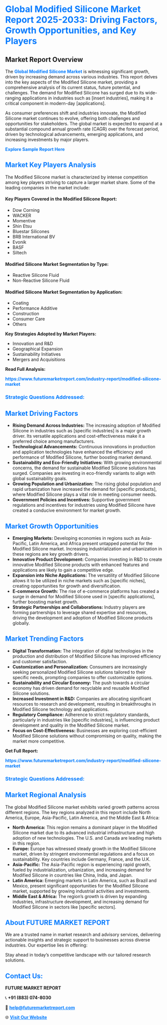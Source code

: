 <h1 style="color: #007BFF;">Global Modified Silicone Market Report 2025-2033: Driving Factors, Growth Opportunities, and Key Players</h1>

<section id="overview">
<h2>Market Report Overview</h2>
<p>The <a href="https://www.futuremarketreport.com/industry-report/modified-silicone-market" style="color: #007BFF; text-decoration: none;"><strong>Global Modified Silicone Market</strong></a> is witnessing significant growth, driven by increasing demand across various industries. This report delves into the key aspects of the Modified Silicone market, providing a comprehensive analysis of its current status, future potential, and challenges. The demand for Modified Silicone has surged due to its wide-ranging applications in industries such as [insert industries], making it a critical component in modern-day [applications].</p>
<p>As consumer preferences shift and industries innovate, the Modified Silicone market continues to evolve, offering both challenges and opportunities for stakeholders. The global market is expected to expand at a substantial compound annual growth rate (CAGR) over the forecast period, driven by technological advancements, emerging applications, and increasing investments by major players.</p>
</section>

<section id="overview">
<p><a href="https://www.futuremarketreport.com/request-sample/reportId=110018" style="color: #007BFF; text-decoration: none;"><strong>Explore Sample Report Here</strong></a></p>
</section>

<section id="key-players">
<h2 style="color: #007BFF;">Market Key Players Analysis</h2>
<p>The Modified Silicone market is characterized by intense competition among key players striving to capture a larger market share. Some of the leading companies in the market include:</p>
<h4>Key Players Covered in the Modified Silicone Report:</h4>
<ul><li>Dow Corning</li><li>WACKER</li><li>Momentive</li><li>Shin Etsu</li><li>Bluestar Silicones</li><li>BRB International BV</li><li>Evonik</li><li>BASF</li><li>Siltech</li></ul>
<h4>Modified Silicone Market Segmentation by Type:</h4>
<ul><li>Reactive Silicone Fluid</li><li>Non-Reactive Silicone Fluid</li></ul>

<h4>Modified Silicone Market Segmentation by Application:</h4>
<ul><li>Coating</li><li>Performance Additive</li><li>Construction</li><li>Consumer Care</li><li>Others</li></ul>
<p><strong>Key Strategies Adopted by Market Players:</strong></p>
<ul>
<li>Innovation and R&D</li>
<li>Geographical Expansion</li>
<li>Sustainability Initiatives</li>
<li>Mergers and Acquisitions</li>
</ul>
</section>

<section>
<p><strong>Read Full Analysis: </strong></p><a href="https://www.futuremarketreport.com/industry-report/modified-silicone-market" style="color: #007BFF; text-decoration: none;"><strong>https://www.futuremarketreport.com/industry-report/modified-silicone-market</strong></a>
<h3 style="color: #007BFF;">Strategic Questions Addressed:</h3>
</section>

<section id="driving-factors">
<h2 style="color: #007BFF;">Market Driving Factors</h2>
<ul>
<li><strong>Rising Demand Across Industries:</strong> The increasing adoption of Modified Silicone in industries such as [specific industries] is a major growth driver. Its versatile applications and cost-effectiveness make it a preferred choice among manufacturers.</li>
<li><strong>Technological Advancements:</strong> Continuous innovations in production and application technologies have enhanced the efficiency and performance of Modified Silicone, further boosting market demand.</li>
<li><strong>Sustainability and Eco-Friendly Initiatives:</strong> With growing environmental concerns, the demand for sustainable Modified Silicone solutions has surged. Companies are investing in eco-friendly variants to align with global sustainability goals.</li>
<li><strong>Growing Population and Urbanization:</strong> The rising global population and rapid urbanization have increased the demand for [specific products], where Modified Silicone plays a vital role in meeting consumer needs.</li>
<li><strong>Government Policies and Incentives:</strong> Supportive government regulations and incentives for industries using Modified Silicone have created a conducive environment for market growth.</li>
</ul>
</section>

<section id="growth-opportunities">
<h2 style="color: #007BFF;">Market Growth Opportunities</h2>
<ul>
<li><strong>Emerging Markets:</strong> Developing economies in regions such as Asia-Pacific, Latin America, and Africa present untapped potential for the Modified Silicone market. Increasing industrialization and urbanization in these regions are key growth drivers.</li>
<li><strong>Innovative Product Development:</strong> Companies investing in R&D to create innovative Modified Silicone products with enhanced features and applications are likely to gain a competitive edge.</li>
<li><strong>Expansion into Niche Applications:</strong> The versatility of Modified Silicone allows it to be utilized in niche markets such as [specific niches], creating opportunities for growth and diversification.</li>
<li><strong>E-commerce Growth:</strong> The rise of e-commerce platforms has created a surge in demand for Modified Silicone used in [specific applications], further boosting market growth.</li>
<li><strong>Strategic Partnerships and Collaborations:</strong> Industry players are forming partnerships to leverage shared expertise and resources, driving the development and adoption of Modified Silicone products globally.</li>
</ul>
</section>

<section id="trending-factors">
<h2 style="color: #007BFF;">Market Trending Factors</h2>
<ul>
<li><strong>Digital Transformation:</strong> The integration of digital technologies in the production and distribution of Modified Silicone has improved efficiency and customer satisfaction.</li>
<li><strong>Customization and Personalization:</strong> Consumers are increasingly seeking personalized Modified Silicone solutions tailored to their specific needs, prompting companies to offer customizable options.</li>
<li><strong>Sustainability and Circular Economy:</strong> The push towards a circular economy has driven demand for recyclable and reusable Modified Silicone solutions.</li>
<li><strong>Increased Investment in R&D:</strong> Companies are allocating significant resources to research and development, resulting in breakthroughs in Modified Silicone technology and applications.</li>
<li><strong>Regulatory Compliance:</strong> Adherence to strict regulatory standards, particularly in industries like [specific industries], is influencing product development and quality in the Modified Silicone market.</li>
<li><strong>Focus on Cost-Effectiveness:</strong> Businesses are exploring cost-efficient Modified Silicone solutions without compromising on quality, making the market more competitive.</li>
</ul>
</section>

<section>
<p><strong>Get Full Report: </strong></p><a href="https://www.futuremarketreport.com/industry-report/modified-silicone-market" style="color: #007BFF; text-decoration: none;"><strong>https://www.futuremarketreport.com/industry-report/modified-silicone-market</strong></a>
<h3 style="color: #007BFF;">Strategic Questions Addressed:</h3>
</section>


<section id="regional-analysis">
<h2 style="color: #007BFF;">Market Regional Analysis</h2>
<p>The global Modified Silicone market exhibits varied growth patterns across different regions. The key regions analyzed in this report include North America, Europe, Asia-Pacific, Latin America, and the Middle East & Africa:</p>
<ul>
<li><strong>North America:</strong> This region remains a dominant player in the Modified Silicone market due to its advanced industrial infrastructure and high adoption of new technologies. The U.S. and Canada are leading markets in this region.</li>
<li><strong>Europe:</strong> Europe has witnessed steady growth in the Modified Silicone market, driven by stringent environmental regulations and a focus on sustainability. Key countries include Germany, France, and the U.K.</li>
<li><strong>Asia-Pacific:</strong> The Asia-Pacific region is experiencing rapid growth, fueled by industrialization, urbanization, and increasing demand for Modified Silicone in countries like China, India, and Japan.</li>
<li><strong>Latin America:</strong> Emerging markets in Latin America, such as Brazil and Mexico, present significant opportunities for the Modified Silicone market, supported by growing industrial activities and investments.</li>
<li><strong>Middle East & Africa:</strong> The region’s growth is driven by expanding industries, infrastructure development, and increasing demand for Modified Silicone in sectors like [specific sectors].</li>
</ul>
</section>

<footer>
<h2 style="color: #007BFF;">About FUTURE MARKET REPORT</h2>
<p>We are a trusted name in market research and advisory services, delivering actionable insights and strategic support to businesses across diverse industries. Our expertise lies in offering:</p>

<p>Stay ahead in today’s competitive landscape with our tailored research solutions.</p>

<h2 style="color: #007BFF;">Contact Us:</h2>
<p><strong>FUTURE MARKET REPORT</strong></p>
<p>📞 <strong>+91 (883) 074-8030</strong></p>
<p>📧 <strong><a href="mailto:help@futuremarketreport.com" style="color: #007BFF;">help@futuremarketreport.com</a></strong></p>
<p>🌐 <strong><a href="https://www.futuremarketreport.com/" style="color: #007BFF;">Visit Our Website</a></strong></p>
</footer>